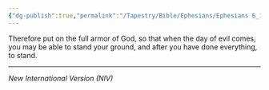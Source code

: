 ```yaml
---
{"dg-publish":true,"permalink":"/Tapestry/Bible/Ephesians/Ephesians 6_13/","title":"Ephesians 6:13","hide":true,"tags":["bible-verse","bible-verse"],"dgHomeLink":true,"dgShowLocalGraph":true,"dgEnableSearch":true}
---
```


Therefore put on the full armor of God, so that when the day of evil comes, you may be able to stand your ground, and after you have done everything, to stand.

---
*New International Version (NIV)*